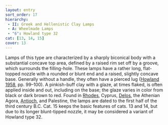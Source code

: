 ```yaml
---
layout: entry
sort_order: 17
hierarchy:
 - II: Greek and Hellenistic Clay Lamps
 - A: Wheelmade Lamps
 - "6": Howland type 32
cat: [13, 14, 15]
cover: 13
---
```


Lamps of this type are characterized by a sharply biconical body with a substantial concave top area, defined by a raised rim set off by a groove, which surrounds the filling-hole. These lamps have a rather long, flat-topped nozzle with a rounded or blunt end and a raised, slightly concave base. Generally without a handle, they often have a pierced lug (<a href='../../bibliography/#howland-1958'>Howland 1958</a>, pp. 99–100). A pinkish-buff clay with a glaze, at times flaked, is often applied inside and out, including on the base; the glaze varies in color from black or dark brown to red. Found in <a href='../../map/#loc_590031'>Rhodes</a>, Cyprus, <a href='../../map/#loc_599588'>Delos</a>, the Athenian Agora, <a href='../../map/#loc_609307'>Antioch</a>, and Palestine, the lamps are dated to the first half of the third century B.C. Cat. 15 keeps the basic features of cats. 13 and 14, but due to its longer blunt-tipped nozzle, it may be considered a variant of Howland type 32.
